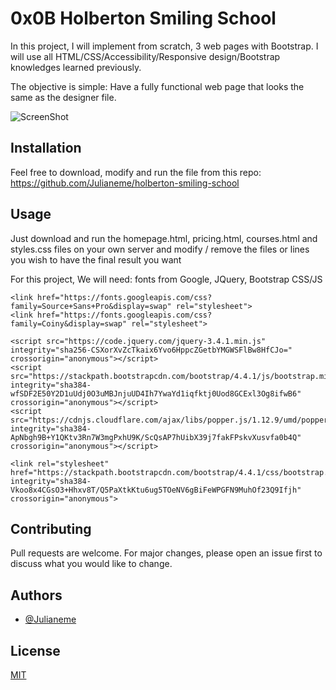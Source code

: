 # 0x0B Holberton Smiling School

In this project, I will implement from scratch, 3 web pages with Bootstrap. I will use all HTML/CSS/Accessibility/Responsive design/Bootstrap knowledges learned previously.

The objective is simple: Have a fully functional web page that looks the same as the designer file.

![ScreenShot](./01_SMILESCHOOL_LANDING_desktop@2x.png)

## Installation

Feel free to download, modify and run the file from this repo:
https://github.com/Julianeme/holberton-smiling-school


## Usage

Just download and run the homepage.html, pricing.html, courses.html and styles.css files on your own server and modify / remove the files or
lines you wish to have the final result you want

For this project, We will need: fonts from Google, JQuery, Bootstrap CSS/JS

```
<link href="https://fonts.googleapis.com/css?family=Source+Sans+Pro&display=swap" rel="stylesheet">
<link href="https://fonts.googleapis.com/css?family=Coiny&display=swap" rel="stylesheet">

<script src="https://code.jquery.com/jquery-3.4.1.min.js" integrity="sha256-CSXorXvZcTkaix6Yvo6HppcZGetbYMGWSFlBw8HfCJo=" crossorigin="anonymous"></script>
<script src="https://stackpath.bootstrapcdn.com/bootstrap/4.4.1/js/bootstrap.min.js" integrity="sha384-wfSDF2E50Y2D1uUdj0O3uMBJnjuUD4Ih7YwaYd1iqfktj0Uod8GCExl3Og8ifwB6" crossorigin="anonymous"></script>
<script src="https://cdnjs.cloudflare.com/ajax/libs/popper.js/1.12.9/umd/popper.min.js" integrity="sha384-ApNbgh9B+Y1QKtv3Rn7W3mgPxhU9K/ScQsAP7hUibX39j7fakFPskvXusvfa0b4Q" crossorigin="anonymous"></script>

<link rel="stylesheet" href="https://stackpath.bootstrapcdn.com/bootstrap/4.4.1/css/bootstrap.min.css" integrity="sha384-Vkoo8x4CGsO3+Hhxv8T/Q5PaXtkKtu6ug5TOeNV6gBiFeWPGFN9MuhOf23Q9Ifjh" crossorigin="anonymous">
```

## Contributing
Pull requests are welcome. For major changes, please open an issue first to discuss what you would like to change.

## Authors

- [@Julianeme](https://github.com/Julianeme)

## License
[MIT](https://choosealicense.com/licenses/mit/)